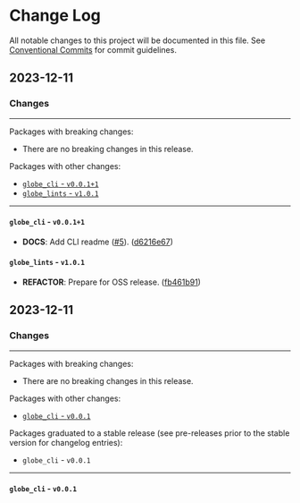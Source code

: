 # Change Log

All notable changes to this project will be documented in this file.
See [Conventional Commits](https://conventionalcommits.org) for commit guidelines.

## 2023-12-11

### Changes

---

Packages with breaking changes:

 - There are no breaking changes in this release.

Packages with other changes:

 - [`globe_cli` - `v0.0.1+1`](#globe_cli---v0011)
 - [`globe_lints` - `v1.0.1`](#globe_lints---v101)

---

#### `globe_cli` - `v0.0.1+1`

 - **DOCS**: Add CLI readme ([#5](https://github.com/invertase/globe/issues/5)). ([d6216e67](https://github.com/invertase/globe/commit/d6216e6774bf430b76ab792b28c57352e79c5d04))

#### `globe_lints` - `v1.0.1`

 - **REFACTOR**: Prepare for OSS release. ([fb461b91](https://github.com/invertase/globe/commit/fb461b91d66d35a9c46e3a5301c57c68ed8347d0))


## 2023-12-11

### Changes

---

Packages with breaking changes:

 - There are no breaking changes in this release.

Packages with other changes:

 - [`globe_cli` - `v0.0.1`](#globe_cli---v001)

Packages graduated to a stable release (see pre-releases prior to the stable version for changelog entries):

 - `globe_cli` - `v0.0.1`

---

#### `globe_cli` - `v0.0.1`

